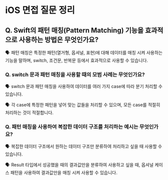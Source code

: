 # iOS 면접 질문 정리

## Q. Swift의 패턴 매칭(Pattern Matching) 기능을 효과적으로 사용하는 방법은 무엇인가요?

🗣️ 패턴 매칭은 특정한 패턴(열거형, 옵셔널, 표현)에 대해 데이터를 매칭 시켜 사용하는 기능을 말하며, switch, 조건문, 반복문 등에서 효과적으로 사용할 수 있습니다.

### Q. switch 문과 패턴 매칭을 사용할 때의 모범 사례는 무엇인가요?

🗣️ switch 문과 패턴 매칭을 사용하여 데이터를 여러 가지 case에 따라 분기 처리할 수 있습니다.

🗣️ 각 case에 특정한 패턴을 넣어 맞는 값들을 처리할 수 있으며, 모든 case를 적절히 처리하는 것이 적절합니다.

### Q. 패턴 매칭을 사용하여 복잡한 데이터 구조를 처리하는 예시는 무엇인가요?

🗣️ 복잡한 데이터 구조에서 원하는 데이터 구조만 분류하여 처리하고 싶을 때 사용할 수 있습니다.

🗣️ Result 타입에서 성공했을 때의 결과값만을 분류하여 사용하고 싶을 때, 옵셔널 케이스 패턴을 사용하여 결과값만을 매칭 시켜 사용할 수 있습니다.
